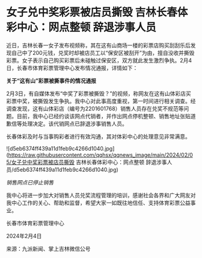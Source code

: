 # 女子兑中奖彩票被店员撕毁 吉林长春体彩中心：网点整顿 辞退涉事人员

近日，吉林长春一女子发布视频称，其在这有山商场一楼的彩票店购买刮刮乐后发现自己中了200元钱，兑奖时却被店员工以“保安区被刮开”为由，擅自没收并撕毁彩票。女子表示自己购买彩票后未碰触过保安区，双方就此发生激烈争执。2月4日，长春市体育彩票管理中心发布情况通报，详情如下：

**关于“这有山”彩票被撕事件的情况通报**

2月3日，有自媒体发布“中奖了彩票被撕毁？”的视频，称网友在这有山体彩店买彩票中奖，被撕毁发生争执。我中心对此事高度重视，第一时间进行相关调查。经调查发现，这有山体彩店（编号为2201601768）销售人员存在兑奖不规范等问题。目前，我中心已经约谈该网点代销者，并作出网点停机整顿、销售地址张贴道歉信等处理决定。该代销网点已辞退涉事销售人员。

长春体彩及时与当事购彩者进行有效沟通，其对体彩中心的处理意见非常满意。

![d5eb6374ff439a11d1feb9c4266d1040.jpg](https://raw.githubusercontent.com/qqhsx/qqnews_image/main/2024/02/05/女子兑中奖彩票被店员撕毁 吉林长春体彩中心：网点整顿 辞退涉事人员/d5eb6374ff439a11d1feb9c4266d1040.jpg)

_销售网点已停止销售_

我中心将进一步加大对销售人员兑奖流程管理的培训，感谢社会各界和广大网友对我中心工作的关心、帮助和监督，希望大家一如既往地信任、支持体育彩票公益事业。

长春市体育彩票管理中心

2024年2月4日

来源：九派新闻、掌上吉林微信公号

